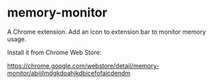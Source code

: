 memory-monitor
==============

A Chrome extension. Add an icon to extension bar to monitor memory usage.

Install it from Chrome Web Store:

https://chrome.google.com/webstore/detail/memory-monitor/abijjlmdgkdoahjkdbicefofaicdendm
